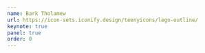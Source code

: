 ```yaml
---
name: Bark Tholamew
url: https://icon-sets.iconify.design/teenyicons/lego-outline/
keynote: true
panel: true
order: 0
---
```

